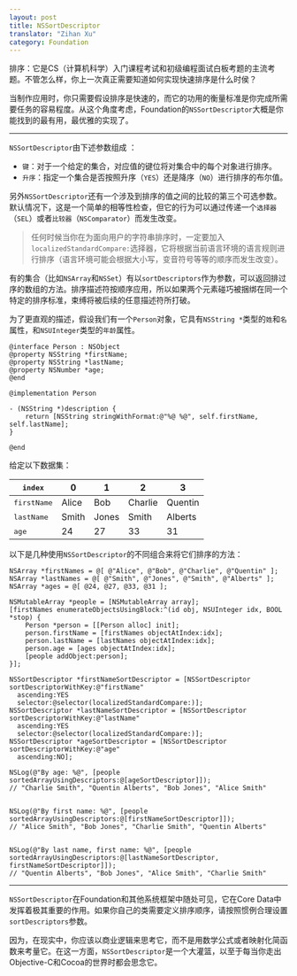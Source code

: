 ```yaml
---
layout: post
title: NSSortDescriptor
translator: "Zihan Xu"
category: Foundation
---
```


排序：它是CS（计算机科学）入门课程考试和初级编程面试白板考题的主流考题。不管怎么样，你上一次真正需要知道如何实现快速排序是什么时侯？

当制作应用时，你只需要假设排序是快速的，而它的功用的衡量标准是你完成所需要任务的容易程度。从这个角度考虑，Foundation的`NSSortDescriptor`大概是你能找到的最有用，最优雅的实现了。

* * *

`NSSortDescriptor`由下述参数组成	：

- `键`：对于一个给定的集合，对应值的键位将对集合中的每个对象进行排序。
- `升序`：指定一个集合是否按照升序（`YES`）还是降序（`NO`）进行排序的布尔值。

另外`NSSortDescriptor`还有一个涉及到排序的值之间的比较的第三个可选参数。默认情况下，这是一个简单的相等性检查，但它的行为可以通过传递一个`选择器`（`SEL`）或者`比较器`（`NSComparator`）而发生改变。

> 任何时候当你在为面向用户的字符串排序时，一定要加入`localizedStandardCompare:`选择器，它将根据当前语言环境的语言规则进行排序（语言环境可能会根据大小写，变音符号等等的顺序而发生改变）。

有的集合（比如`NSArray`和`NSSet`）有以`sortDescriptors`作为参数，可以返回排过序的数组的方法。排序描述符按顺序应用，所以如果两个元素碰巧被捆绑在同一个特定的排序标准，束缚将被后续的任意描述符所打破。

为了更直观的描述，假设我们有一个`Person`对象，它具有`NSString *`类型的`姓`和`名`属性，和`NSUInteger`类型的`年龄`属性。

~~~{objective-c}
@interface Person : NSObject
@property NSString *firstName;
@property NSString *lastName;
@property NSNumber *age;
@end

@implementation Person

- (NSString *)description {
    return [NSString stringWithFormat:@"%@ %@", self.firstName, self.lastName];
}

@end
~~~

给定以下数据集：

<table>
  <thead>
    <tr>
      <th><tt>index</tt></th>
      <th>0</th>
      <th>1</th>
      <th>2</th>
      <th>3</th>
    </tr>
  </thead>
  <tbody>
    <tr>
      <td><tt>firstName</tt></td>
      <td>Alice</td>
      <td>Bob</td>
      <td>Charlie</td>
      <td>Quentin</td>
    </tr>
    <tr>
      <td><tt>lastName</tt></td>
      <td>Smith</td>
      <td>Jones</td>
      <td>Smith</td>
      <td>Alberts</td>
    </tr>
    <tr>
      <td><tt>age</tt></td>
      <td>24</td>
      <td>27</td>
      <td>33</td>
      <td>31</td>
    </tr>
  </tbody>
</table>

以下是几种使用`NSSortDescriptor`的不同组合来将它们排序的方法：

~~~{objective-c}
NSArray *firstNames = @[ @"Alice", @"Bob", @"Charlie", @"Quentin" ];
NSArray *lastNames = @[ @"Smith", @"Jones", @"Smith", @"Alberts" ];
NSArray *ages = @[ @24, @27, @33, @31 ];

NSMutableArray *people = [NSMutableArray array];
[firstNames enumerateObjectsUsingBlock:^(id obj, NSUInteger idx, BOOL *stop) {
    Person *person = [[Person alloc] init];
    person.firstName = [firstNames objectAtIndex:idx];
    person.lastName = [lastNames objectAtIndex:idx];
    person.age = [ages objectAtIndex:idx];
    [people addObject:person];
}];

NSSortDescriptor *firstNameSortDescriptor = [NSSortDescriptor sortDescriptorWithKey:@"firstName"
  ascending:YES
  selector:@selector(localizedStandardCompare:)];
NSSortDescriptor *lastNameSortDescriptor = [NSSortDescriptor sortDescriptorWithKey:@"lastName"
  ascending:YES
  selector:@selector(localizedStandardCompare:)];
NSSortDescriptor *ageSortDescriptor = [NSSortDescriptor sortDescriptorWithKey:@"age"
  ascending:NO];

NSLog(@"By age: %@", [people sortedArrayUsingDescriptors:@[ageSortDescriptor]]);
// "Charlie Smith", "Quentin Alberts", "Bob Jones", "Alice Smith"


NSLog(@"By first name: %@", [people sortedArrayUsingDescriptors:@[firstNameSortDescriptor]]);
// "Alice Smith", "Bob Jones", "Charlie Smith", "Quentin Alberts"


NSLog(@"By last name, first name: %@", [people sortedArrayUsingDescriptors:@[lastNameSortDescriptor, firstNameSortDescriptor]]);
// "Quentin Alberts", "Bob Jones", "Alice Smith", "Charlie Smith"
~~~

* * *

`NSSortDescriptor`在Foundation和其他系统框架中随处可见，它在Core Data中发挥着极其重要的作用。如果你自己的类需要定义排序顺序，请按照惯例合理设置`sortDescriptors`参数。

因为，在现实中，你应该以商业逻辑来思考它，而不是用数学公式或者映射化简函数来考量它。在这一方面，`NSSortDescriptor`是一个大灌篮，以至于每当你走出Objective-C和Cocoa的世界时都会思念它。
